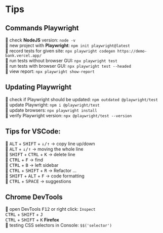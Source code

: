 # Tips

## Commands Playwright

:small_orange_diamond: check **NodeJS** version: `node -v`  
:small_orange_diamond: new project with **Playwright**: `npm init playwright@latest`  
:small_orange_diamond: record tests for given site: `npx playwright codegen https://demo-bank.vercel.app/`  
:small_orange_diamond: run tests without browser GUI: `npx playwright test`  
:small_orange_diamond: run tests with browser GUI: `npx playwright test --headed`  
:small_orange_diamond: view report: `npx playwright show-report`

## Updating Playwright

:small_orange_diamond: check if Playwright should be updated: `npm outdated @playwright/test`  
:small_orange_diamond: update Playwright: `npm i @playwright/test`  
:small_orange_diamond: update browsers: `npx playwright install`  
:small_orange_diamond: verify Playwright version: `npx @playwright/test --version`

## Tips for VSCode:

:small_orange_diamond: <kbd>ALT</kbd> + <kbd>SHIFT</kbd> + <kbd>↓/↑</kbd> -> copy line up/down  
:small_orange_diamond: <kbd>ALT</kbd> + <kbd>↓/↑</kbd> -> moving the whole line  
:small_orange_diamond: <kbd>SHIFT</kbd> + <kbd>CTRL</kbd> + <kbd>K</kbd> -> delete line  
:small_orange_diamond: <kbd>CTRL</kbd> + <kbd>F</kbd> -> find  
:small_orange_diamond: <kbd>CTRL</kbd> + <kbd>B</kbd> -> left sidebar  
:small_orange_diamond: <kbd>CTRL</kbd> + <kbd>SHIFT</kbd> + <kbd>R</kbd> -> Refactor ...  
:small_orange_diamond: <kbd>SHIFT</kbd> + <kbd>ALT</kbd> + <kbd>F</kbd> -> code formatting  
:small_orange_diamond: <kbd>CTRL</kbd> + <kbd>SPACE</kbd> -> suggestions

## Chrome DevTools

:small_orange_diamond: open DevTools <kbd>F12</kbd> or right click: `Inspect`  
<kbd>CTRL</kbd> + <kbd>SHIFT</kbd> + <kbd>J</kbd>  
<kbd>CTRL</kbd> + <kbd>SHIFT</kbd> + <kbd>K</kbd> **Firefox**  
:small_orange_diamond: testing CSS selectors in Console: `$$('selector')`
